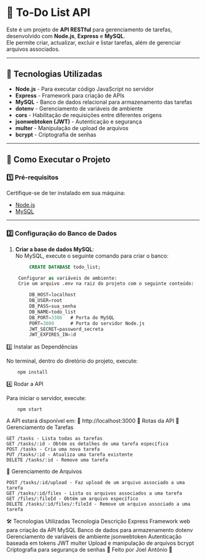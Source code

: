 # 📝 To-Do List API

Este é um projeto de **API RESTful** para gerenciamento de tarefas, desenvolvido com **Node.js**, **Express** e **MySQL**.  
Ele permite criar, actualizar, excluir e listar tarefas, além de gerenciar arquivos associados.

---

## 🚀 Tecnologias Utilizadas

- **Node.js** - Para executar código JavaScript no servidor
- **Express** - Framework para criação de APIs
- **MySQL** - Banco de dados relacional para armazenamento das tarefas
- **dotenv** - Gerenciamento de variáveis de ambiente
- **cors** - Habilitação de requisições entre diferentes origens
- **jsonwebtoken (JWT)** - Autenticação e segurança
- **multer** - Manipulação de upload de arquivos
- **bcrypt** - Criptografia de senhas

---

## 📌 Como Executar o Projeto

### 1️⃣ **Pré-requisitos**

Certifique-se de ter instalado em sua máquina:

- [Node.js](https://nodejs.org/)
- [MySQL](https://www.mysql.com/)

---

### 2️⃣ **Configuração do Banco de Dados**

1. **Criar a base de dados MySQL**:  
   No MySQL, execute o seguinte comando para criar o banco:

   ```sql
        CREATE DATABASE todo_list;

    Configurar as variáveis de ambiente:
    Crie um arquivo .env na raiz do projeto com o seguinte conteúdo:

        DB_HOST=localhost
        DB_USER=root
        DB_PASS=sua_senha
        DB_NAME=todo_list
        DB_PORT=3306   # Porta do MySQL
        PORT=3000      # Porta do servidor Node.js
        JWT_SECRET=password_secreta
        JWT_EXPIRES_IN=1d

3️⃣ Instalar as Dependências

No terminal, dentro do diretório do projeto, execute:

        npm install

4️⃣ Rodar a API

Para iniciar o servidor, execute:

        npm start

A API estará disponível em:
🔗 http://localhost:3000
📡 Rotas da API
📂 Gerenciamento de Tarefas

    GET /tasks - Lista todas as tarefas
    GET /tasks/:id - Obtém os detalhes de uma tarefa específica
    POST /tasks - Cria uma nova tarefa
    PUT /tasks/:id - Atualiza uma tarefa existente
    DELETE /tasks/:id - Remove uma tarefa

📁 Gerenciamento de Arquivos

    POST /tasks/:id/upload - Faz upload de um arquivo associado a uma tarefa
    GET /tasks/:id/files - Lista os arquivos associados a uma tarefa
    GET /files/:fileId - Obtém um arquivo específico
    DELETE /tasks/:id/files/:fileId - Remove um arquivo associado a uma tarefa

🛠️ Tecnologias Utilizadas
Tecnologia	Descrição
Express	Framework web para criação da API
MySQL	Banco de dados para armazenamento
dotenv	Gerenciamento de variáveis de ambiente
jsonwebtoken	Autenticação baseada em tokens JWT
multer	Upload e manipulação de arquivos
bcrypt	Criptografia para segurança de senhas
💙 Feito por Joel António 🚀